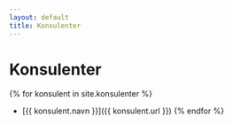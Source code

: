 ```yaml
---
layout: default
title: Konsulenter
---
```


<h1>Konsulenter</h1>

{% for konsulent in site.konsulenter %}
- [{{ konsulent.navn }}]({{ konsulent.url }})
{% endfor %}

